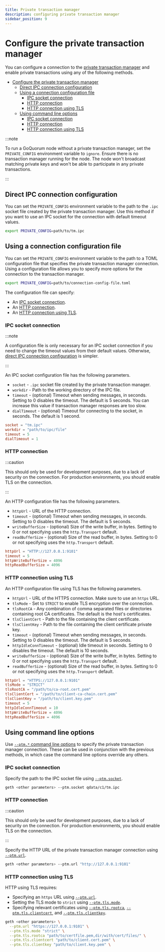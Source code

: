 ```yaml
---
title: Private transaction manager
description: configuring private transaction manager
sidebar_position: 9
---
```


# Configure the private transaction manager

You can configure a connection to the [private transaction manager](../../concepts/privacy-index.md#private-transaction-manager) and enable private transactions using any of the following methods.

- [Configure the private transaction manager](#configure-the-private-transaction-manager)
  - [Direct IPC connection configuration](#direct-ipc-connection-configuration)
  - [Using a connection configuration file](#using-a-connection-configuration-file)
    - [IPC socket connection](#ipc-socket-connection)
    - [HTTP connection](#http-connection)
    - [HTTP connection using TLS](#http-connection-using-tls)
  - [Using command line options](#using-command-line-options)
    - [IPC socket connection](#ipc-socket-connection-1)
    - [HTTP connection](#http-connection-1)
    - [HTTP connection using TLS](#http-connection-using-tls-1)

:::note

To run a GoQuorum node without a private transaction manager, set the `PRIVATE_CONFIG` environment variable to `ignore`. Ensure there is no transaction manager running for the node. The node won't broadcast matching private keys and won't be able to participate in any private transactions.

:::

## Direct IPC connection configuration

You can set the `PRIVATE_CONFIG` environment variable to the path to the `.ipc` socket file created by the private transaction manager. Use this method if you want to use an IPC socket for the connection with default timeout values.

```bash
export PRIVATE_CONFIG=path/to/tm.ipc
```

## Using a connection configuration file

You can set the `PRIVATE_CONFIG` environment variable to the path to a TOML configuration file that specifies the private transaction manager connection. Using a configuration file allows you to specify more options for the connection to the transaction manager.

```bash
export PRIVATE_CONFIG=path/to/connection-config-file.toml
```

The configuration file can specify:

- An [IPC socket connection](#ipc-socket-connection).
- An [HTTP connection](#http-connection).
- An [HTTP connection using TLS](#http-connection-using-tls).

### IPC socket connection

:::note

A configuration file is only necessary for an IPC socket connection if you need to change the timeout values from their default values. Otherwise, [direct IPC connection configuration](#direct-ipc-connection-configuration) is simpler.

:::

An IPC socket configuration file has the following parameters.

- `socket` - `.ipc` socket file created by the private transaction manager.
- `workdir` - Path to the working directory of the IPC file.
- `timeout` - (optional) Timeout when sending messages, in seconds. Setting to 0 disables the timeout. The default is 5 seconds. You can increase this value if transaction manager responses are too slow.
- `dialTimeout` - (optional) Timeout for connecting to the socket, in seconds. The default is 1 second.

```toml title="ipc-config-file.toml"
socket = "tm.ipc"
workdir = "path/to/ipc/file"
timeout = 5
dialTimeout = 1
```

### HTTP connection

:::caution

This should only be used for development purposes, due to a lack of security on the connection. For production environments, you should enable TLS on the connection.

:::

An HTTP configuration file has the following parameters.

- `httpUrl` - URL of the HTTP connection.
- `timeout` - (optional) Timeout when sending messages, in seconds. Setting to 0 disables the timeout. The default is 5 seconds.
- `writeBufferSize` - (optional) Size of the write buffer, in bytes. Setting to 0 or not specifying uses the `http.Transport` default.
- `readBufferSize` - (optional) Size of the read buffer, in bytes. Setting to 0 or not specifying uses the `http.Transport` default.

```toml title="http-config-file.toml"
httpUrl = "HTTP://127.0.0.1:9101"
timeout = 5
httpWriteBufferSize = 4096
httpReadBufferSize = 4096
```

### HTTP connection using TLS

An HTTP configuration file using TLS has the following parameters.

- `httpUrl` - URL of the HTTPS connection. Make sure to use an `https` URL.
- `tlsMode` - Set to `STRICT` to enable TLS encryption over the connection.
- `tlsRootCA` - Any combination of comma separated files or directories containing root CA certificates. The default is the host's certificates.
- `tlsClientCert` - Path to the file containing the client certificate.
- `tlsClientKey` - Path to the file containing the client certificate private key.
- `timeout` - (optional) Timeout when sending messages, in seconds. Setting to 0 disables the timeout. The default is 5 seconds.
- `httpIdleConnTimeout` - (optional) Idle timeout in seconds. Setting to 0 disables the timeout. The default is 10 seconds.
- `writeBufferSize` - (optional) Size of the write buffer, in bytes. Setting to 0 or not specifying uses the `http.Transport` default.
- `readBufferSize` - (optional) Size of the read buffer, in bytes. Setting to 0 or not specifying uses the `http.Transport` default.

```toml title="http-config-file.toml"
httpUrl = "HTTPS://127.0.0.1:9101"
tlsMode = "STRICT"
tlsRootCA = "/path/to/ca-root.cert.pem"
tlsClientCert = "/path/to/client-ca-chain.cert.pem"
tlsClientKey = "/path/to/client.key.pem"
timeout = 5
httpIdleConnTimeout = 10
httpWriteBufferSize = 4096
httpReadBufferSize = 4096
```

## Using command line options

Use [`--ptm.*` command line options](../../reference/cli-syntax.md#ptmdialtimeout) to specify the private transaction manager connection. These can be used in conjunction with the previous methods, in which case the command line options override any others.

### IPC socket connection

Specify the path to the IPC socket file using [`--ptm.socket`](../../reference/cli-syntax.md#ptmsocket).

```bash
geth <other parameters> --ptm.socket qdata/c1/tm.ipc
```

### HTTP connection

:::caution

This should only be used for development purposes, due to a lack of security on the connection. For production environments, you should enable TLS on the connection.

:::

Specify the HTTP URL of the private transaction manager connection using [`--ptm.url`](../../reference/cli-syntax.md#ptmurl).

```bash
geth <other parameters> --ptm.url "http://127.0.0.1:9101"
```

### HTTP connection using TLS

HTTP using TLS requires:

- Specifying an `https` URL using [`--ptm.url`](../../reference/cli-syntax.md#ptmurl).
- Setting the TLS mode to `strict` using [`--ptm.tls.mode`](../../reference/cli-syntax.md#ptmtlsmode).
- Specifying relevant certificates using [`--ptm.tls.rootca`](../../reference/cli-syntax.md#ptmtlsrootca), [`--ptm.tls.clientcert`](../../reference/cli-syntax.md#ptmtlsclientcert), and [`--ptm.tls.clientkey`](../../reference/cli-syntax.md#ptmtlsclientkey).

```bash title="Example TLS connection"
geth <other parameters> \
  --ptm.url "https://127.0.0.1:9101" \
  --ptm.tls.mode "strict" \
  --ptm.tls.rootca "path/to/certfile.pem,dir/with/cert/files/" \
  --ptm.tls.clientcert "path/to/client.cert.pem" \
  --ptm.tls.clientkey "path/to/client.key.pem" \
```
